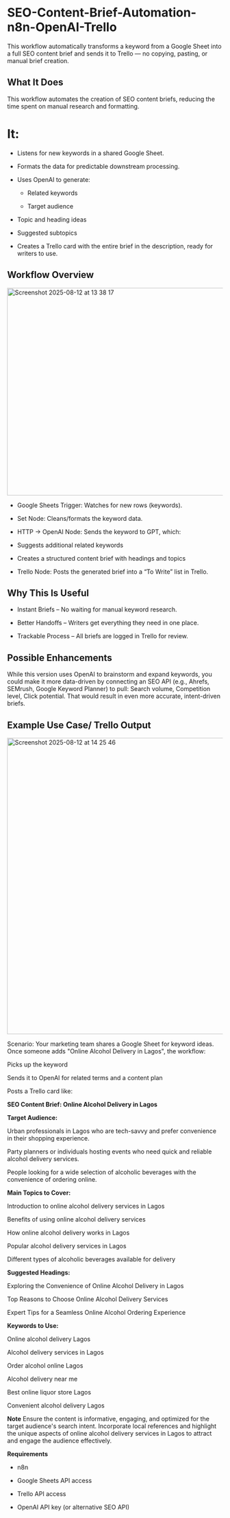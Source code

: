 # SEO-Content-Brief-Automation-n8n-OpenAI-Trello

This workflow automatically transforms a keyword from a Google Sheet into a full SEO content brief and sends it to Trello — no copying, pasting, or manual brief creation.

## What It Does

This workflow automates the creation of SEO content briefs, reducing the time spent on manual research and formatting.

# It:

- Listens for new keywords in a shared Google Sheet.

- Formats the data for predictable downstream processing.

- Uses OpenAI to generate:

  - Related keywords

  - Target audience

 - Topic and heading ideas

 - Suggested subtopics

 - Creates a Trello card with the entire brief in the description, ready for writers to use.

## Workflow Overview
<img width="1232" height="484" alt="Screenshot 2025-08-12 at 13 38 17" src="https://github.com/user-attachments/assets/5246f7ab-42bd-42ab-87e6-c83e11ea4842" />


- Google Sheets Trigger: Watches for new rows (keywords).

- Set Node: Cleans/formats the keyword data.

- HTTP → OpenAI Node: Sends the keyword to GPT, which:

- Suggests additional related keywords

- Creates a structured content brief with headings and topics

- Trello Node: Posts the generated brief into a “To Write” list in Trello.

## Why This Is Useful

- Instant Briefs – No waiting for manual keyword research.

- Better Handoffs – Writers get everything they need in one place.

- Trackable Process – All briefs are logged in Trello for review.

## Possible Enhancements

While this version uses OpenAI to brainstorm and expand keywords, you could make it more data-driven by connecting an SEO API (e.g., Ahrefs, SEMrush, Google Keyword Planner) to pull:
Search volume, Competition level, Click potential. That would result in even more accurate, intent-driven briefs.

## Example Use Case/ Trello Output
<img width="1082" height="691" alt="Screenshot 2025-08-12 at 14 25 46" src="https://github.com/user-attachments/assets/d068f9b7-6bb2-4fe3-a664-1f174ae0ab67" />


Scenario:
Your marketing team shares a Google Sheet for keyword ideas. Once someone adds "Online Alcohol Delivery in Lagos", the workflow:

Picks up the keyword

Sends it to OpenAI for related terms and a content plan

Posts a Trello card like:

**SEO Content Brief: Online Alcohol Delivery in Lagos**

**Target Audience:**

Urban professionals in Lagos who are tech-savvy and prefer convenience in their shopping experience.

Party planners or individuals hosting events who need quick and reliable alcohol delivery services.

People looking for a wide selection of alcoholic beverages with the convenience of ordering online.

**Main Topics to Cover:**

Introduction to online alcohol delivery services in Lagos

Benefits of using online alcohol delivery services

How online alcohol delivery works in Lagos

Popular alcohol delivery services in Lagos

Different types of alcoholic beverages available for delivery

**Suggested Headings:**

Exploring the Convenience of Online Alcohol Delivery in Lagos

Top Reasons to Choose Online Alcohol Delivery Services

Expert Tips for a Seamless Online Alcohol Ordering Experience

**Keywords to Use:**

Online alcohol delivery Lagos

Alcohol delivery services in Lagos

Order alcohol online Lagos

Alcohol delivery near me

Best online liquor store Lagos

Convenient alcohol delivery Lagos

**Note**
Ensure the content is informative, engaging, and optimized for the target audience's search intent. Incorporate local references and highlight the unique aspects of online alcohol delivery services in Lagos to attract and engage the audience effectively.


**Requirements**
- n8n

- Google Sheets API access

- Trello API access

- OpenAI API key (or alternative SEO API)
